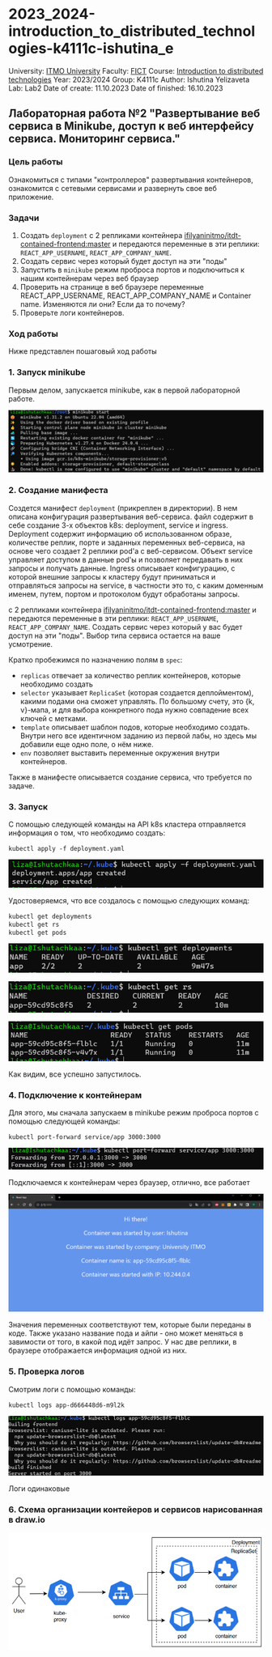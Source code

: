 # 2023_2024-introduction_to_distributed_technologies-k4111c-ishutina_e
University: [ITMO University](https://itmo.ru/ru/)
Faculty: [FICT](https://fict.itmo.ru)
Course: [Introduction to distributed technologies](https://github.com/itmo-ict-faculty/introduction-to-distributed-technologies)
Year: 2023/2024
Group: K4111с
Author: Ishutina Yelizaveta
Lab: Lab2
Date of create: 11.10.2023
Date of finished: 16.10.2023


## Лабораторная работа №2 "Развертывание веб сервиса в Minikube, доступ к веб интерфейсу сервиса. Мониторинг сервиса."

### Цель работы
Ознакомиться с типами "контроллеров" развертывания контейнеров, ознакомится с сетевыми сервисами и развернуть свое веб приложение.

### Задачи
1. Создать `deployment` с 2 репликами контейнера [ifilyaninitmo/itdt-contained-frontend:master](https://hub.docker.com/repository/docker/ifilyaninitmo/itdt-contained-frontend) и передаются переменные в эти реплики: `REACT_APP_USERNAME`, `REACT_APP_COMPANY_NAME`.
2. Создать сервис через который будет доступ на эти "поды"
3. Запустить в `minikube` режим проброса портов и подключиться к нашим контейнерам через веб браузер
4. Проверить на странице в веб браузере переменные REACT_APP_USERNAME, REACT_APP_COMPANY_NAME и Container name. Изменяются ли они? Если да то почему?
5. Проверьте логи контейнеров.

### Ход работы
Ниже представлен пошаговый ход работы 

### 1. Запуск minikube
Первым делом, запускается minikube, как в первой лабораторной работе. 

![](/lab2/image/start.png)

### 2. Создание манифеста
Создется манифест `deployment` (прикреплен в директории). В нем описана конфигурация развертывания веб-сервиса. файл содержит в себе создание 3-х объектов k8s: deployment, service и ingress. Deployment содержит информацию об использованном образе, количестве реплик, порте и заданных переменных веб-сервиса, на основе чего создает 2 реплики pod'а с веб-сервисом. Объект service управляет доступом в данные pod'ы и позволяет передавать в них запросы и получать данные. Ingress описывает конфигурацию, с которой внешние запросы к кластеру будут приниматься и отправляться запросы на service, в частности это то, с каким доменным именем, путем, портом и протоколом будут обработаны запросы.

с 2 репликами контейнера [ifilyaninitmo/itdt-contained-frontend:master](https://hub.docker.com/repository/docker/ifilyaninitmo/itdt-contained-frontend) и передаются переменные в эти реплики: `REACT_APP_USERNAME`, `REACT_APP_COMPANY_NAME`.
Создать сервис через который у вас будет доступ на эти "поды". Выбор типа сервиса остается на ваше усмотрение.

Кратко пробежимся по назначению полям в `spec`:
* `replicas` отвечает за количество реплик контейнеров, которые необходимо создать
* `selector` указывает `ReplicaSet` (которая создается деплойментом), какими подами она сможет управлять. По большому счету, это {k, v}-мапа, и для выбора конкретного пода нужно совпадение всех ключей с метками.
* `template` описывает шаблон подов, которые необходимо создать. Внутри него все идентичном заданию из первой лабы, но здесь мы добавили еще одно поле, о нём ниже.
* `env` позволяет выставить переменные окружения внутри контейнеров.

Также в манифесте описывается создание сервиса, что требуется по задаче. 


### 3. Запуск
С помощью следующей команды на API k8s кластера отправляется информация о том, что необходимо создать:
```
kubectl apply -f deployment.yaml
```

![](/lab2/image/2.png)

Удостоверяемся, что все создалось с помощью следующих команд:
```
kubectl get deployments
kubectl get rs
kubectl get pods
```

![](/lab2/image/4.png)

![](/lab2/image/5.png)

![](/lab2/image/6.png)

Как видим, все успешно запустилось.

### 4. Подключение к контейнерам

Для этого, мы сначала запускаем в minikube режим проброса портов с помощью следующей команды:
```
kubectl port-forward service/app 3000:3000
```

![](/lab2/image/7.png)

Подключаемся к контейнерам через браузер, отлично, все работает

![](/lab2/image/8.png)

Значения переменных соответствуют тем, которые были переданы в коде. Также указано название пода и айпи - оно может меняться в завимости от того, в какой под идёт запрос. У нас две реплики, в браузере отображается информация одной из них.

### 5. Проверка логов 

Смотрим логи с помощью команды:

```
kubectl logs app-d666448d6-m9l2k
```

![](/lab2/image/10.png)

Логи одинаковые

### 6. Схема организации контейеров и сервисов нарисованная в draw.io

![](/lab2/image/11.png)

